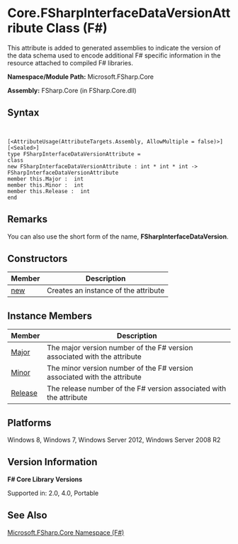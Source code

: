 # Core.FSharpInterfaceDataVersionAttribute Class (F#)

This attribute is added to generated assemblies to indicate the version of the data schema used to encode additional F# specific information in the resource attached to compiled F# libraries.

**Namespace/Module Path:** Microsoft.FSharp.Core

**Assembly:** FSharp.Core (in FSharp.Core.dll)


## Syntax


```


[<AttributeUsage(AttributeTargets.Assembly, AllowMultiple = false)>]
[<Sealed>]
type FSharpInterfaceDataVersionAttribute =
class
new FSharpInterfaceDataVersionAttribute : int * int * int -> FSharpInterfaceDataVersionAttribute
member this.Major :  int
member this.Minor :  int
member this.Release :  int
end

```



## Remarks
You can also use the short form of the name, **FSharpInterfaceDataVersion**.


## Constructors


|Member|Description|
|------|-----------|
|[new](http://msdn.microsoft.com/en-us/library/2ea3742d-ef71-4db0-a8cc-ba682f582703)|Creates an instance of the attribute|

## Instance Members


|Member|Description|
|------|-----------|
|[Major](http://msdn.microsoft.com/en-us/library/e4412901-f87a-4374-a841-ecb8a9b18276)|The major version number of the F# version associated with the attribute|
|[Minor](http://msdn.microsoft.com/en-us/library/bd90b482-658f-400f-a920-71069ac37cca)|The minor version number of the F# version associated with the attribute|
|[Release](http://msdn.microsoft.com/en-us/library/0444826b-5338-482b-a04c-c72c0c5ac0fc)|The release number of the F# version associated with the attribute|

## Platforms
Windows 8, Windows 7, Windows Server 2012, Windows Server 2008 R2


## Version Information
**F# Core Library Versions**

Supported in: 2.0, 4.0, Portable




## See Also
[Microsoft.FSharp.Core Namespace &#40;F&#35;&#41;](Microsoft.FSharp.Core-Namespace-%28FSharp%29.md)

